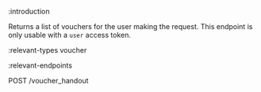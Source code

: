 :introduction

Returns a list of vouchers for the user making the request. This endpoint is
only usable with a `user` access token.

:relevant-types voucher

:relevant-endpoints

POST /voucher_handout
